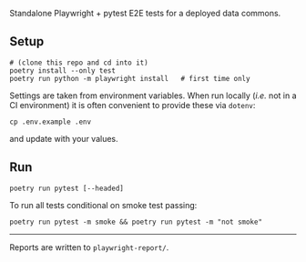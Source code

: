 Standalone Playwright + pytest E2E tests for a deployed data commons.

## Setup

```
# (clone this repo and cd into it)
poetry install --only test
poetry run python -m playwright install   # first time only
```

Settings are taken from environment variables. When run locally (*i.e.* not in
a CI environment) it is often convenient to provide these via `dotenv`:
```
cp .env.example .env
```
and update with your values.

## Run

```
poetry run pytest [--headed]
```

To run all tests conditional on smoke test passing:
```
poetry run pytest -m smoke && poetry run pytest -m "not smoke"
```

----
Reports are written to `playwright-report/`.
